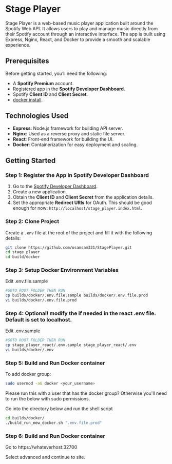 # Stage Player

Stage Player is a web-based music player application built around the Spotify Web API. It allows users to play and manage music directly from their Spotify account through an interactive interface. The app is built using  Express, Nginx, React, and Docker to provide a smooth and scalable experience.

## Prerequisites

Before getting started, you’ll need the following:

- A **Spotify Premium** account.
- Registered app in the **Spotify Developer Dashboard**.
- Spotify **Client ID** and **Client Secret**.
- [docker install](https://docs.docker.com/engine/install/).

## Technologies Used

- **Express**: Node.js framework for building API server.
- **Nginx**: Used as a reverse proxy and static file server.
- **React**: Front-end framework for building the UI.
- **Docker**: Containerization for easy deployment and scaling.

## Getting Started

### Step 1: Register the App in Spotify Developer Dashboard

1. Go to the [Spotify Developer Dashboard](https://developer.spotify.com/dashboard/applications).
2. Create a new application.
3. Obtain the **Client ID** and **Client Secret** from the application details.
4. Set the appropriate **Redirect URIs** for OAuth. This should be good enough for now:  `http://localhost/stage_player.index.html`.


### Step 2: Clone Project

Create a `.env` file at the root of the project and fill it with the following details:

```bash
git clone https://github.com/osamsam321/StagePlayer.git
cd stage_player
cd build/docker
```
### Step 3: Setup Docker Environment Variables

Edit .env.file.sample

```bash
#GOTO ROOT FOLDER THEN RUN
cp builds/docker/.env.file.sample builds/docker/.env.file.prod
vi builds/docker/.env.file.prod
```

### Step 4: Optional! modify the <domain or hosts> if needed in the react .env file. Default is set to localhost.

Edit .env.sample

```bash
#GOTO ROOT FOLDER THEN RUN
cp stage_player_react/.env.sample stage_player_react/.env
vi builds/docker/.env
```

### Step 5: Build and Run Docker container


To add docker group: 

```bash
sudo usermod -aG docker <your_username>
```

Please run this with a user that has the docker group? Otherwise you'll need to run the below with sudo permissions.

Go into the directory below and run the shell script

```bash
cd builds/docker/
./build_run_new_docker.sh ".env.file.prod"
```

### Step 6: Build and Run Docker container

Go to https://whateverhost:32700 

Select advanced and continue to site.  
